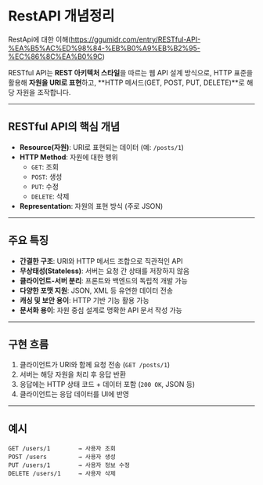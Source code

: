 


# RestAPI 개념정리
RestApi에 대한 이해(https://ggumidr.com/entry/RESTful-API-%EA%B5%AC%ED%98%84-%EB%B0%A9%EB%B2%95-%EC%86%8C%EA%B0%9C)


RESTful API는 **REST 아키텍처 스타일**을 따르는 웹 API 설계 방식으로, HTTP 표준을 활용해 **자원을 URI로 표현**하고, **HTTP 메서드(GET, POST, PUT, DELETE)**로 해당 자원을 조작합니다.

---

##  RESTful API의 핵심 개념

- **Resource(자원)**: URI로 표현되는 데이터 (예: `/posts/1`)
- **HTTP Method**: 자원에 대한 행위
  - `GET`: 조회
  - `POST`: 생성
  - `PUT`: 수정
  - `DELETE`: 삭제
- **Representation**: 자원의 표현 방식 (주로 JSON)

---

##  주요 특징

- **간결한 구조**: URI와 HTTP 메서드 조합으로 직관적인 API
- **무상태성(Stateless)**: 서버는 요청 간 상태를 저장하지 않음
- **클라이언트-서버 분리**: 프론트와 백엔드의 독립적 개발 가능
- **다양한 포맷 지원**: JSON, XML 등 유연한 데이터 전송
- **캐싱 및 보안 용이**: HTTP 기반 기능 활용 가능
- **문서화 용이**: 자원 중심 설계로 명확한 API 문서 작성 가능

---

##  구현 흐름

1. 클라이언트가 URI와 함께 요청 전송 (`GET /posts/1`)
2. 서버는 해당 자원을 처리 후 응답 반환
3. 응답에는 HTTP 상태 코드 + 데이터 포함 (`200 OK`, JSON 등)
4. 클라이언트는 응답 데이터를 UI에 반영

---

##  예시

```http
GET /users/1        → 사용자 조회
POST /users         → 사용자 생성
PUT /users/1        → 사용자 정보 수정
DELETE /users/1     → 사용자 삭제
